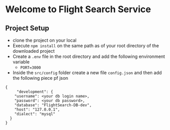 # Welcome to Flight Search Service
## Project Setup
- clone the project on your local
- Execute `npm install` on the same path as of your root directory of the downloaded project
- Create a `.env` file in the root directory and add the following environment variable
    - `PORT=3000`
- Inside the `src/config` folder create a new file `config.json` and then add the following piece pf json

```
{
     "development": {
    "username": <your db login name>,
    "password": <your db password>,
    "database": "FlightSearch-DB-dev",
    "host": "127.0.0.1",
    "dialect": "mysql"
  }
}
 
```